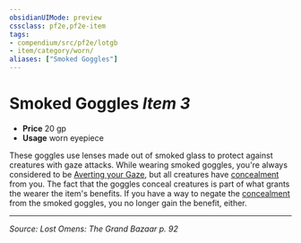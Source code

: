 ```yaml
---
obsidianUIMode: preview
cssclass: pf2e,pf2e-item
tags:
- compendium/src/pf2e/lotgb
- item/category/worn/
aliases: ["Smoked Goggles"]
---
```

# Smoked Goggles *Item 3*  

- **Price** 20 gp
- **Usage** worn eyepiece

These goggles use lenses made out of smoked glass to protect against creatures with gaze attacks. While wearing smoked goggles, you're always considered to be [Averting your Gaze](avert-gaze.md), but all creatures have [concealment](conditions.md#Concealed) from you. The fact that the goggles conceal creatures is part of what grants the wearer the item's benefits. If you have a way to negate the [concealment](conditions.md#Concealed) from the smoked goggles, you no longer gain the benefit, either.


---
*Source: Lost Omens: The Grand Bazaar p. 92*